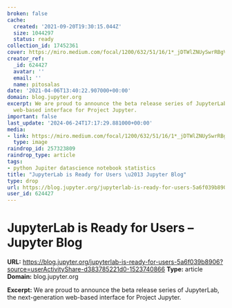 ```yaml
---
broken: false
cache:
  created: '2021-09-20T19:30:15.044Z'
  size: 1044297
  status: ready
collection_id: 17452361
cover: https://miro.medium.com/focal/1200/632/51/16/1*_jDTWlZNUySwrRBgVNqoNw.png
creator_ref:
  _id: 624427
  avatar: ''
  email: ''
  name: pitosalas
date: '2021-04-06T13:40:22.907000+00:00'
domain: blog.jupyter.org
excerpt: We are proud to announce the beta release series of JupyterLab, the next-generation
  web-based interface for Project Jupyter.
important: false
last_update: '2024-06-24T17:17:29.881000+00:00'
media:
- link: https://miro.medium.com/focal/1200/632/51/16/1*_jDTWlZNUySwrRBgVNqoNw.png
  type: image
raindrop_id: 257323809
raindrop_type: article
tags:
- python Jupiter datascience notebook statistics
title: "JupyterLab is Ready for Users \u2013 Jupyter Blog"
type: drop
url: https://blog.jupyter.org/jupyterlab-is-ready-for-users-5a6f039b8906?source=userActivityShare-d383785221d0-1523740866
user_id: 624427
---
```


# JupyterLab is Ready for Users – Jupyter Blog

**URL:** https://blog.jupyter.org/jupyterlab-is-ready-for-users-5a6f039b8906?source=userActivityShare-d383785221d0-1523740866
**Type:** article
**Domain:** blog.jupyter.org

**Excerpt:** We are proud to announce the beta release series of JupyterLab, the next-generation web-based interface for Project Jupyter.
